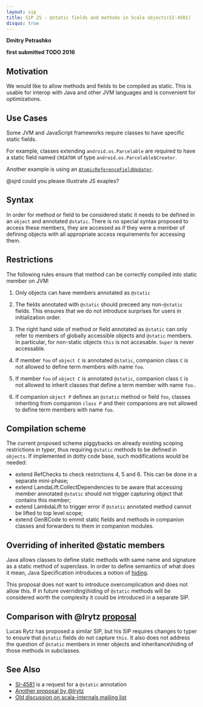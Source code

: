 ```yaml
---
layout: sip
title: SIP 25 - @static fields and methods in Scala objects(SI-4581)
disqus: true
---
```


__Dmitry Petrashko__

__first submitted TODO 2016__

## Motivation ##

We would like to allow methods and fields to be compiled as static. This is usable for interop with Java and other JVM languages and is convenient for optimizations.

## Use Cases

Some JVM and JavaScript frameworks require classes to have specific static fields.

For example, classes extending `android.os.Parcelable` are required to have a static field named `CREATOR` of type `android.os.Parcelable$Creator`.

Another example is using an [`AtomicReferenceFieldUpdater`](http://docs.oracle.com/javase/7/docs/api/java/util/concurrent/atomic/AtomicReferenceFieldUpdater.html).

@sjrd could you please illustrate JS exaples?

## Syntax ##
In order for method or field to be considered static it needs to be defined in an `object` and annotated `@static`.
There is no special syntax proposed to access these members, they are accessed as if they were a member of defining objects with all appropriate access requirements for accessing them.

## Restrictions ##

The following rules ensure that method can be correctly compiled into static member on JVM:

1. Only objects can have members annotated as `@static`

2. The fields annotated with `@static` should preceed any non-`@static` fields. This ensures that we do not introduce surprises for users in initialization order.

3. The right hand side of method or field annotated as `@static` can only refer to members of globally accessible objects and `@static` members. In particular, for non-static objects `this` is not accesable. `Super` is never accessable.

4. If member `foo` of `object C` is annotated `@static`, companion class `C` is not allowed to define term members with name `foo`. 

5. If member `foo` of `object C` is annotated `@static`, companion class `C` is not allowed to inherit classes that define a term member with name `foo`..

6. If companion `object P` defines an `@static` method or field `foo`, classes inheriting from companion `class P` and their companions are not allowed to define term members with name `foo`.

## Compilation scheme ##
The current proposed scheme piggybacks on already existing scoping restrictions in typer, thus requiring `@static` methods to be defined in `objects`.
If implemented in dotty code base, such modifications would be needed:
 - extend RefChecks to check restrictions 4, 5 and 6. This can be done in a separate mini-phase;
 - extend LamdaLift.CollectDependencies to be aware that accessing member annotated `@static` should not trigger capturing object that contains this member;
 - extend LambdaLift to trigger error if `@static` annotated method cannot be lifted to top level scope;
 - extend GenBCode to emmit static fields and methods in companion classes and forwarders to them in companion modules.

## Overriding of inherited @static members ##
Java allows classes to define static methods with same name and signature as a static method of superclass. In order to define semantics of what does it mean,
Java Specification introduces a notion of [hiding](http://docs.oracle.com/javase/specs/jls/se8/html/jls-8.html#jls-8.4.8.2).

This proposal does not want to introduce overcomplication and does not allow this. If in future overriding\hiding of `@static` methods will be considered worth the complexity
it could be introduced in a separate SIP.

## Comparison with @lrytz [proposal](https://gist.github.com/lrytz/80f3141de8240f9629da) ##
Lucas Rytz has proposed a similar SIP, but his SIP requires changes to typer to ensure that `@static` fields do not capture `this`. 
It also does not address the question of `@static` members in inner objects and inheritance\hiding of those methods in subclasses.

## See Also ##
 * [SI-4581](https://issues.scala-lang.org/browse/SI-4581) is a request for a `@static` annotation
 * [Another proposal by @lrytz](https://gist.github.com/lrytz/80f3141de8240f9629da)
 * [Old discussion on scala-internals mailing list](https://groups.google.com/forum/#!searchin/scala-internals/static/scala-internals/vOps4k8CADY/Dq1I3Ysvao0J)
